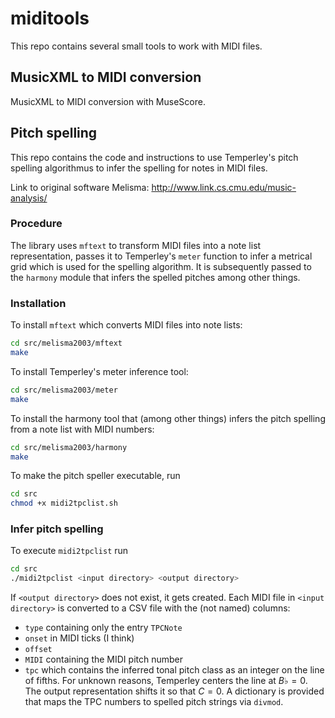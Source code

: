 # miditools

This repo contains several small tools to work with MIDI files.

## MusicXML to MIDI conversion

MusicXML to MIDI conversion with MuseScore.

## Pitch spelling

This repo contains the code and instructions to use Temperley's pitch spelling algorithmus to infer the spelling for notes in MIDI files.

Link to original software Melisma: <http://www.link.cs.cmu.edu/music-analysis/>

### Procedure

The library uses `mftext` to transform MIDI files into a note list representation, passes it to Temperley's `meter` function to infer a metrical grid which is used for the spelling algorithm. It is subsequently passed to the `harmony` module that infers the spelled pitches among other things.

### Installation

To install `mftext` which converts MIDI files into note lists:

```bash
cd src/melisma2003/mftext
make
```

To install Temperley's meter inference tool:

```bash
cd src/melisma2003/meter
make
```

To install the harmony tool that (among other things) infers the pitch spelling from a note list with MIDI numbers:

```bash
cd src/melisma2003/harmony
make
```

To make the pitch speller executable, run

```bash
cd src
chmod +x midi2tpclist.sh
```

### Infer pitch spelling

To execute `midi2tpclist` run 

```bash
cd src
./midi2tpclist <input directory> <output directory>
```

If `<output directory>` does not exist, it gets created. Each MIDI file in `<input directory>` is converted to a CSV file with the (not named) columns:

* `type` containing only the entry `TPCNote`
* `onset` in MIDI ticks (I think)
* `offset`
* `MIDI` containing the MIDI pitch number
* `tpc` which contains the inferred tonal pitch class as an integer on the line of fifths. For unknown reasons, Temperley centers the line at $B\flat=0$. The output representation shifts it so that $C=0$. A dictionary is provided that maps the TPC numbers to spelled pitch strings via `divmod`. 
